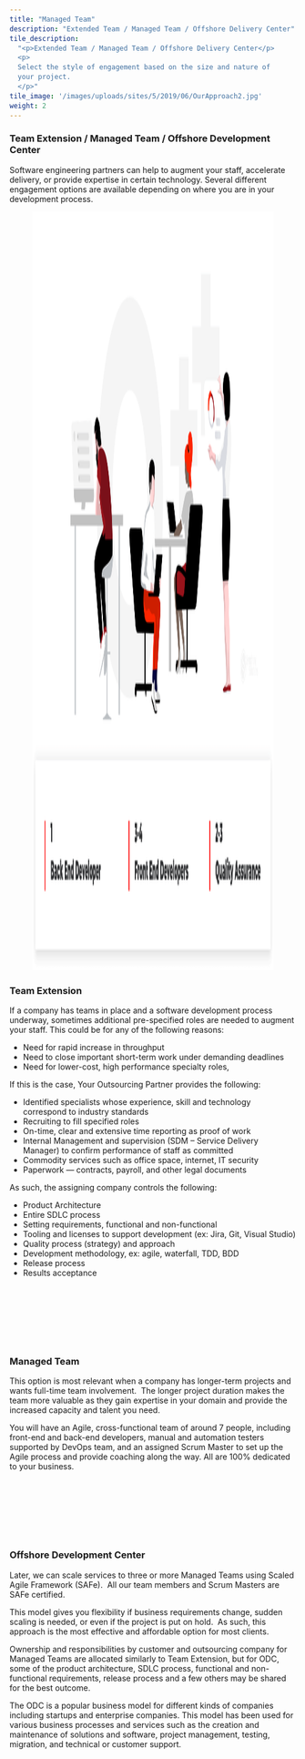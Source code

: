 ```yaml
---
title: "Managed Team"
description: "Extended Team / Managed Team / Offshore Delivery Center"
tile_description:
  "<p>Extended Team / Managed Team / Offshore Delivery Center</p>
  <p>
  Select the style of engagement based on the size and nature of
  your project.
  </p>"
tile_image: '/images/uploads/sites/5/2019/06/OurApproach2.jpg'  
weight: 2
---
```


<h3>Team Extension / Managed Team / Offshore Development Center</h3>

<p>
Software engineering partners can help to augment your staff,
accelerate delivery, or provide expertise in certain technology.
Several different engagement options are available depending on
where you are in your development process.
</p>

<figure class="wp-block-image size-large">
<img
    width="2535"
    height="1332"
    src="/images/uploads/sites/5/2019/09/OurApproach_managed-1.png"
    alt="Managed Team Approach"
    class="wp-image-5261"
/>
</figure>

<h3>Team Extension</h3>

<p>
If a company has teams in place and a software development process
underway, sometimes additional pre-specified roles are needed to
augment your staff. This could be for any of the following reasons:
</p>

<ul>
<li>Need for rapid increase in throughput</li>
<li>
    Need to close important short-term work under demanding deadlines
</li>
<li>Need for lower-cost, high performance specialty roles,</li>
</ul>

<p>
If this is the case, Your Outsourcing Partner provides the
following:
</p>

<ul>
<li>
    Identified specialists whose experience, skill and technology
    correspond to industry standards
</li>
<li>Recruiting to fill specified roles</li>
<li>
    On-time, clear and extensive time reporting as proof of work
</li>
<li>
    Internal Management and supervision (SDM – Service Delivery
    Manager) to confirm performance of staff as committed
</li>
<li>
    Commodity services such as office space, internet, IT security
</li>
<li>
    Paperwork &#8212; contracts, payroll, and other legal documents
</li>
</ul>

<p>As such, the assigning company controls the following:</p>

<ul>
<li>Product Architecture</li>
<li>Entire SDLC process</li>
<li>Setting requirements, functional and non-functional</li>
<li>
    Tooling and licenses to support development (ex: Jira, Git, Visual
    Studio)
</li>
<li>Quality process (strategy) and approach</li>
<li>Development methodology, ex: agile, waterfall, TDD, BDD</li>
<li>Release process</li>
<li>Results acceptance</li>
</ul>

<div
style="height:100px"
aria-hidden="true"
class="wp-block-spacer"
></div>

<h3>Managed Team</h3>

<p>
This option is most relevant when a company has longer-term projects
and wants full-time team involvement.&nbsp; The longer project
duration makes the team more valuable as they gain expertise in your
domain and provide the increased capacity and talent you need.
</p>

<p>
You will have an Agile, cross-functional team of around 7 people,
including front-end and back-end developers, manual and automation
testers supported by DevOps team, and an assigned Scrum Master to
set up the Agile process and provide coaching along the way. All are
100% dedicated to your business.
</p>

<div
style="height:100px"
aria-hidden="true"
class="wp-block-spacer"
></div>

<h3>Offshore Development Center</h3>

<p>
Later, we can scale services to three or more Managed Teams using
Scaled Agile Framework (SAFe).&nbsp; All our team members and Scrum
Masters are SAFe certified.
</p>

<p>
This model gives you flexibility if business requirements change,
sudden scaling is needed, or even if the project is put on
hold.&nbsp; As such, this approach is the most effective and
affordable option for most clients.
</p>

<p>
Ownership and responsibilities by customer and outsourcing company
for Managed Teams are allocated similarly to Team Extension, but for
ODC, some of the product architecture, SDLC process, functional and
non-functional requirements, release process and a few others may be
shared for the best outcome.
</p>

<p>
The ODC is a popular business model for different kinds of companies
including startups and enterprise companies. This model has been
used for various business processes and services such as the
creation and maintenance of solutions and software, project
management, testing, migration, and technical or customer support.
</p>

